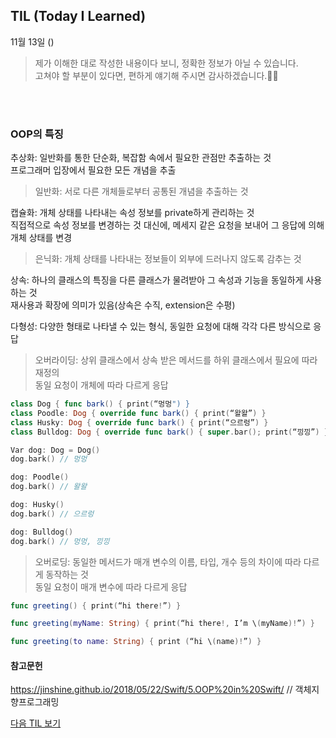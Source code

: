 ## TIL (Today I Learned)
11월 13일 ()
> 제가 이해한 대로 작성한 내용이다 보니, 정확한 정보가 아닐 수 있습니다.   
고쳐야 할 부분이 있다면, 편하게 얘기해 주시면 감사하겠습니다.🙏🏻

<br/>
<br/>

### OOP의 특징
추상화: 일반화를 통한 단순화, 복잡함 속에서 필요한 관점만 추출하는 것  
프로그래머 입장에서 필요한 모든 개념을 추출  
> 일반화: 서로 다른 개체들로부터 공통된 개념을 추출하는 것   

캡슐화: 개체 상태를 나타내는 속성 정보를 private하게 관리하는 것   
직접적으로 속성 정보를 변경하는 것 대신에, 메세지 같은 요청을 보내어 그 응답에 의해 개체 상태를 변경   
> 은닉화: 개체 상태를 나타내는 정보들이 외부에 드러나지 않도록 감추는 것    

상속: 하나의 클래스의 특징을 다른 클래스가 물려받아 그 속성과 기능을 동일하게 사용하는 것  
재사용과 확장에 의미가 있음(상속은 수직, extension은 수평)  

다형성: 다양한 형태로 나타낼 수 있는 형식, 동일한 요청에 대해 각각 다른 방식으로 응답  
> 오버라이딩: 상위 클래스에서 상속 받은 메서드를 하위 클래스에서 필요에 따라 재정의  
동일 요청이 개체에 따라 다르게 응답  
```swift
class Dog { func bark() { print(“멍멍") }
class Poodle: Dog { override func bark() { print(“왈왈”) }
class Husky: Dog { override func bark() { print(“으르렁”) }
class Bulldog: Dog { override func bark() { super.bar(); print(“낑낑”) }

Var dog: Dog = Dog()
dog.bark() // 멍멍

dog: Poodle()
dog.bark() // 왈왈

dog: Husky()
dog.bark() // 으르렁

dog: Bulldog()
dog.bark() // 멍멍, 낑낑
```
> 오버로딩: 동일한 메서드가 매개 변수의 이름, 타입, 개수 등의 차이에 따라 다르게 동작하는 것  
동일 요청이 매개 변수에 따라 다르게 응답  
```swift
func greeting() { print(“hi there!”) }

func greeting(myName: String) { print(“hi there!, I’m \(myName)!”) }

func greeting(to name: String) { print (“hi \(name)!”) }

```

#### 참고문헌
https://jinshine.github.io/2018/05/22/Swift/5.OOP%20in%20Swift/ // 객체지향프로그래밍

[다음 TIL 보기](https://github.com/lina0322/yagom_iOS_camp/blob/main/TIL/2020_11/2020_11_16.md)

